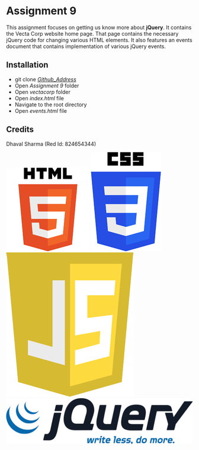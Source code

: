 # Assignment 9
This assignment focuses on getting us know more about **jQuery**. It contains the Vecta Corp website home page. That page contains the necessary jQuery code for changing various HTML elements. It also features an events document that contains implementation of various jQuery events.

## Installation
* git clone _[Github_Address][Address]_
* Open _Assignment 9_ folder
* Open _vectacorp_ folder
* Open _index.html_ file
* Navigate to the root directory
* Open _events.html_ file

## Credits
Dhaval Sharma (Red Id: 824654344)

[![HTML5 Logo](html5.png)](https://en.wikipedia.org/wiki/HTML5)
[![CSS3 Logo](css3.png)](https://en.wikipedia.org/wiki/CSS)
[![JavaScript Logo](javascript.png)](https://en.wikipedia.org/wiki/JavaScript)
[![jQuery Logo](jquery.png)](https://en.wikipedia.org/wiki/JQuery)

[Address]: https://github.com/dhavalsharma97/ModernWebDevelopmentFrameworks/tree/master/Assignment%209